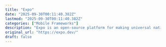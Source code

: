 ```yaml
---
title: "Expo"
date: "2025-09-30T00:11:40.382Z"
lastmod: "2025-09-30T00:11:40.382Z"
categories: ["Mobile Frameworks"]
description: "Expo is an open-source platform for making universal native apps for Android, iOS, and the web with JavaScript and React."
original_url: "https://expo.dev/"
draft: false
---
```

